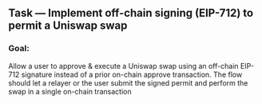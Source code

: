 ## Task — Implement off-chain signing (EIP-712) to permit a Uniswap swap

### Goal:
Allow a user to approve & execute a Uniswap swap using an off-chain EIP-712 signature instead of a prior on-chain approve transaction. The flow should let a relayer or the user submit the signed permit and perform the swap in a single on-chain transaction
